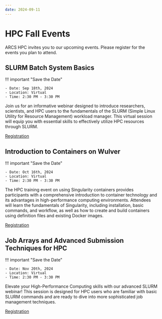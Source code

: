 ```yaml
---
date: 2024-09-11
---
```


# HPC Fall Events

ARCS HPC invites you to our upcoming events. Please register for the events you plan to attend.
 
 
## SLURM Batch System Basics 
!!! important "Save the Date"

    - Date: Sep 18th, 2024
    - Location: Virtual
    - Time: 2:30 PM - 3:30 PM
 
Join us for an informative webinar designed to introduce researchers, scientists, and HPC users to the fundamentals of the SLURM (Simple Linux Utility for Resource Management) workload manager. This virtual  session will equip you with essential skills to effectively utilize HPC resources through SLURM.
 
[Registration](https://njit-edu.zoom.us/meeting/register/tJUuce6hrjMuH9w5wDehR8emZ2LnymMvVWdx)
 
 
## Introduction to Containers on Wulver
!!! important "Save the Date"

    - Date: Oct 16th, 2024
    - Location: Virtual
    - Time: 2:30 PM - 3:30 PM
 
The HPC training event on using Singularity containers provides participants with a comprehensive introduction to container technology and its advantages in high-performance computing environments. Attendees will learn the fundamentals of Singularity, including installation, basic commands, and workflow, as well as how to create and build containers using definition files and existing Docker images.
 
[Registration](https://njit-edu.zoom.us/meeting/register/tJUuce6hrjMuH9w5wDehR8emZ2LnymMvVWdx)  
 
 
## Job Arrays and Advanced Submission Techniques for HPC
!!! important "Save the Date"

    - Date: Nov 20th, 2024
    - Location: Virtual
    - Time: 2:30 PM - 3:30 PM
 
Elevate your High-Performance Computing skills with our advanced SLURM webinar! This session is designed for HPC users who are familiar with basic SLURM commands and are ready to dive into more sophisticated job management techniques.
 
[Registration](https://njit-edu.zoom.us/meeting/register/tJUuce6hrjMuH9w5wDehR8emZ2LnymMvVWdx)
